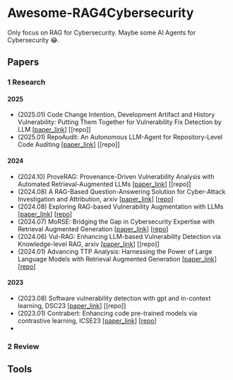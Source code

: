 # Awesome-RAG4Cybersecurity
Only focus on RAG for Cybersecurity. Maybe some AI Agents for Cybersecurity 😂.
## Papers

### 1 Research
  #### **2025**
 - (2025.01) Code Change Intention, Development Artifact and History Vulnerability: Putting Them Together for Vulnerability Fix Detection by LLM \[[paper_link](https://arxiv.org/abs/2501.14983)\]  \[[repo]\]
 - (2025.01) RepoAudit: An Autonomous LLM-Agent for Repository-Level Code Auditing \[[paper_link](https://arxiv.org/abs/2501.18160)\]  \[[repo]\]
  #### **2024**
 - (2024.10) ProveRAG: Provenance-Driven Vulnerability Analysis with Automated Retrieval-Augmented LLMs \[[paper_link](https://arxiv.org/abs/2410.17406)\]  \[[repo]\]
 - (2024.08) A RAG-Based Question-Answering Solution for Cyber-Attack Investigation and Attribution, arxiv \[[paper_link](https://arxiv.org/abs/2408.06272)\]  \[[repo](https://github.com/sampathrajapaksha/RAG-based-QA)\]
 - (2024.08) Exploring RAG-based Vulnerability Augmentation with LLMs \[[paper_link](https://arxiv.org/abs/2408.04125)\]  \[[repo](https://github.com/VulScribeR/VulScribeR)\]
 - (2024.07) MoRSE: Bridging the Gap in Cybersecurity Expertise with Retrieval Augmented Generation \[[paper_link](https://arxiv.org/abs/2407.15748)\]  \[[repo](https://github.com/Mixture-of-RAGs-Security-Experts/MoRSE)\]
 - (2024.06) Vul-RAG: Enhancing LLM-based Vulnerability Detection via Knowledge-level RAG, arxiv \[[paper_link](https://arxiv.org/abs/2406.11147)\]  \[[repo]\]
 - (2024.01) Advancing TTP Analysis: Harnessing the Power of Large Language Models with Retrieval Augmented Generation \[[paper_link](https://arxiv.org/abs/2401.00280)\]  \[[repo](https://github.com/RezzFayyazi/TTP-LLM)\]
  #### **2023**
 - (2023.08) Software vulnerability detection with gpt and in-context learning, DSC23 \[[paper_link](https://ieeexplore.ieee.org/abstract/document/10381286)\]  \[[repo]\]
 - (2023.01) Contrabert: Enhancing code pre-trained models via contrastive learning, ICSE23 \[[paper_link](https://arxiv.org/abs/2301.09072)\]  \[[repo](https://github.com/shangqing-liu/ContraBERT)\]
 - 
 



### 2 Review




## Tools

